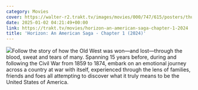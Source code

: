 ```yaml
---
category: Movies
cover: https://walter-r2.trakt.tv/images/movies/000/747/615/posters/thumb/30c3c9a16b.jpg.webp
date: 2025-01-02 04:21:49+00:00
link: https://trakt.tv/movies/horizon-an-american-saga-chapter-1-2024
title: 'Horizon: An American Saga - Chapter 1 (2024)'
---
```


![](https://walter-r2.trakt.tv/images/movies/000/747/615/fanarts/thumb/0d26ef912e.jpg)Follow the story of how the Old West was won—and lost—through the blood, sweat and tears of many. Spanning 15 years before, during and following the Civil War from 1859 to 1874, embark on an emotional journey across a country at war with itself, experienced through the lens of families, friends and foes all attempting to discover what it truly means to be the United States of America.
